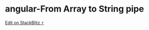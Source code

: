 # angular-From Array to String pipe

[Edit on StackBlitz ⚡️](https://stackblitz.com/edit/angular-yrefzi)
